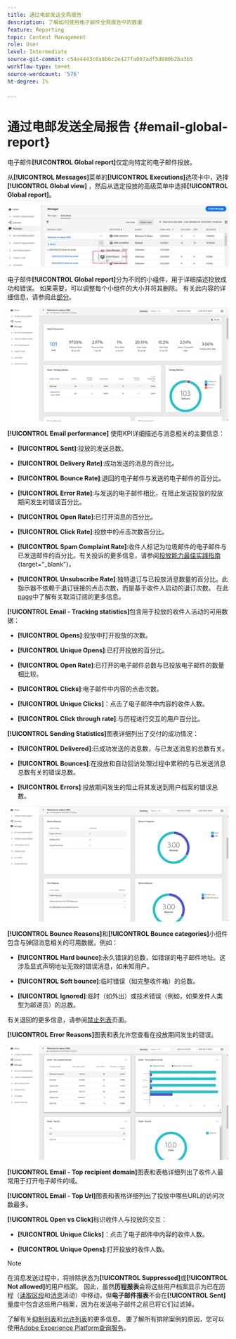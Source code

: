 ```yaml
---
title: 通过电邮发送全局报告
description: 了解如何使用电子邮件全局报告中的数据
feature: Reporting
topic: Content Management
role: User
level: Intermediate
source-git-commit: c54e4443c0a8b6c2e427fa007adf5d800b2ba3b5
workflow-type: tm+mt
source-wordcount: '576'
ht-degree: 1%

---
```


# 通过电邮发送全局报告 {#email-global-report}

电子邮件&#x200B;**[!UICONTROL Global report]**&#x200B;仅定向特定的电子邮件投放。

从&#x200B;**[!UICONTROL Messages]**&#x200B;菜单的&#x200B;**[!UICONTROL Executions]**&#x200B;选项卡中，选择&#x200B;**[!UICONTROL Global view]** ，然后从选定投放的高级菜单中选择&#x200B;**[!UICONTROL Global report]**。

![](../assets/global_report_3.png)

电子邮件&#x200B;**[!UICONTROL Global report]**&#x200B;分为不同的小组件，用于详细描述投放成功和错误。 如果需要，可以调整每个小组件的大小并将其删除。 有关此内容的详细信息，请参阅此[部分](global-report.md#modify-dashboard)。

![](../assets/global_report_4.png)

**[!UICONTROL Email performance]** 使用KPI详细描述与消息相关的主要信息：

* **[!UICONTROL Sent]**:投放的发送总数。

* **[!UICONTROL Delivery Rate]**:成功发送的消息的百分比。

* **[!UICONTROL Bounce Rate]**:退回的电子邮件与发送的电子邮件的百分比。

* **[!UICONTROL Error Rate]**:与发送的电子邮件相比，在阻止发送投放的投放期间发生的错误百分比。

* **[!UICONTROL Open Rate]**:已打开消息的百分比。

* **[!UICONTROL Click Rate]**:投放中的点击次数百分比。

* **[!UICONTROL Spam Complaint Rate]**:收件人标记为垃圾邮件的电子邮件与已发送邮件的百分比。有关投诉的更多信息，请参阅[投放能力最佳实践指南](https://experienceleague.adobe.com/docs/deliverability-learn/deliverability-best-practice-guide/metrics-for-deliverability/complaints.html#metrics-for-deliverability){target=&quot;_blank&quot;}。

* **[!UICONTROL Unsubscribe Rate]**:独特退订与已投放消息数量的百分比。此指示器不依赖于退订链接的点击次数，而是基于收件人启动的退订次数。 在此[page](../consent.md)中了解有关取消订阅的更多信息。

**[!UICONTROL Email - Tracking statistics]**&#x200B;包含用于投放的收件人活动的可用数据：

* **[!UICONTROL Opens]**:投放中打开投放的次数。

* **[!UICONTROL Unique Opens]**:已打开投放的百分比。

* **[!UICONTROL Open Rate]**:已打开的电子邮件总数与已投放电子邮件的数量相比较。

* **[!UICONTROL Clicks]**:电子邮件中内容的点击次数。

* **[!UICONTROL Unique Clicks]**：点击了电子邮件中内容的收件人数。

* **[!UICONTROL Click through rate]**:与历程进行交互的用户百分比。

**[!UICONTROL Sending Statistics]**&#x200B;图表详细列出了交付的成功情况：

* **[!UICONTROL Delivered]**:已成功发送的消息数，与已发送消息的总数有关。

* **[!UICONTROL Bounces]**:在投放和自动回访处理过程中累积的与已发送消息总数有关的错误总数。

* **[!UICONTROL Errors]**:投放期间发生的阻止将其发送到用户档案的错误总数。

![](../assets/global_report_5.png)

**[!UICONTROL Bounce Reasons]**&#x200B;和&#x200B;**[!UICONTROL Bounce categories]**&#x200B;小组件包含与弹回消息相关的可用数据，例如：

* **[!UICONTROL Hard bounce]**:永久错误的总数，如错误的电子邮件地址。这涉及显式声明地址无效的错误消息，如未知用户。

* **[!UICONTROL Soft bounce]**:临时错误（如完整收件箱）的总数。

* **[!UICONTROL Ignored]**:临时（如外出）或技术错误（例如，如果发件人类型为邮递员）的总数。

有关退回的更多信息，请参阅[禁止列表](../suppression-list.md)页面。

**[!UICONTROL Error Reasons]**&#x200B;图表和表允许您查看在投放期间发生的错误。

![](../assets/global_report_6.png)

**[!UICONTROL Email - Top recipient domain]**&#x200B;图表和表格详细列出了收件人最常用于打开电子邮件的域。

**[!UICONTROL Email - Top Url]**&#x200B;图表和表格详细列出了投放中哪些URL的访问次数最多。

**[!UICONTROL Open vs Click]**&#x200B;标识收件人与投放的交互：

* **[!UICONTROL Unique Clicks]**：点击了电子邮件中内容的收件人数。

* **[!UICONTROL Unique Opens]**:打开投放的收件人数。

>[!NOTE]
>
>在消息发送过程中，将排除状态为&#x200B;**[!UICONTROL Suppressed]**&#x200B;或&#x200B;**[!UICONTROL Not allowed]**&#x200B;的用户档案。 因此，虽然&#x200B;**历程报表**&#x200B;会将这些用户档案显示为已在历程（[读取区段](../building-journeys/read-segment.md)和[消息](../building-journeys/journeys-message.md)活动）中移动，但&#x200B;**电子邮件报表**&#x200B;不会在&#x200B;**[!UICONTROL Sent]**&#x200B;量度中包含这些用户档案，因为在发送电子邮件之前已将它们过滤掉。
>
>了解有关[抑制列表](../suppression-list.md)和[允许列表](../allow-list.md)的更多信息。 要了解所有排除案例的原因，您可以使用[Adobe Experience Platform查询服务](https://experienceleague.adobe.com/docs/experience-platform/query/api/getting-started.html)。